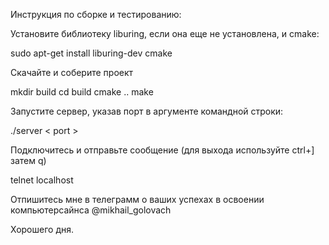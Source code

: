 Инструкция по сборке и тестированию:

Установите библиотеку liburing, если она еще не установлена, и cmake:

sudo apt-get install liburing-dev cmake

Скачайте и соберите проект 

mkdir build
cd build
cmake ..
make

Запустите сервер, указав порт в аргументе командной строки:

./server < port >

Подключитесь и отправьте сообщение (для выхода используйте ctrl+] затем q)

telnet localhost <port>

Отпишитесь мне в телеграмм о ваших успехах в освоении компьютерсайнса @mikhail_golovach

Хорошего дня.
